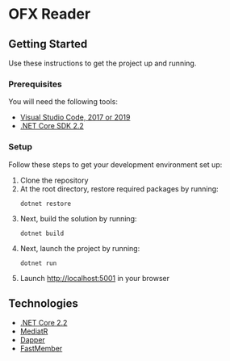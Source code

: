 # OFX Reader


## Getting Started
Use these instructions to get the project up and running.


### Prerequisites
You will need the following tools:

* [Visual Studio Code, 2017 or 2019](https://www.visualstudio.com/downloads/)
* [.NET Core SDK 2.2](https://www.microsoft.com/net/download/dotnet-core/2.2)

### Setup
Follow these steps to get your development environment set up:

  1. Clone the repository
  2. At the root directory, restore required packages by running:
     ```
     dotnet restore
     ```
  3. Next, build the solution by running:
     ```
     dotnet build
     ```
  4. Next, launch the project by running:
     ```
	 dotnet run
	 ```
  5. Launch [http://localhost:5001](http://localhost:5001) in your browser

## Technologies
* [.NET Core 2.2](https://dotnet.microsoft.com/download/dotnet-core/2.2)
* [MediatR](https://github.com/jbogard/MediatR)
* [Dapper](https://github.com/StackExchange/Dapper)
* [FastMember](https://github.com/mgravell/fast-member)


